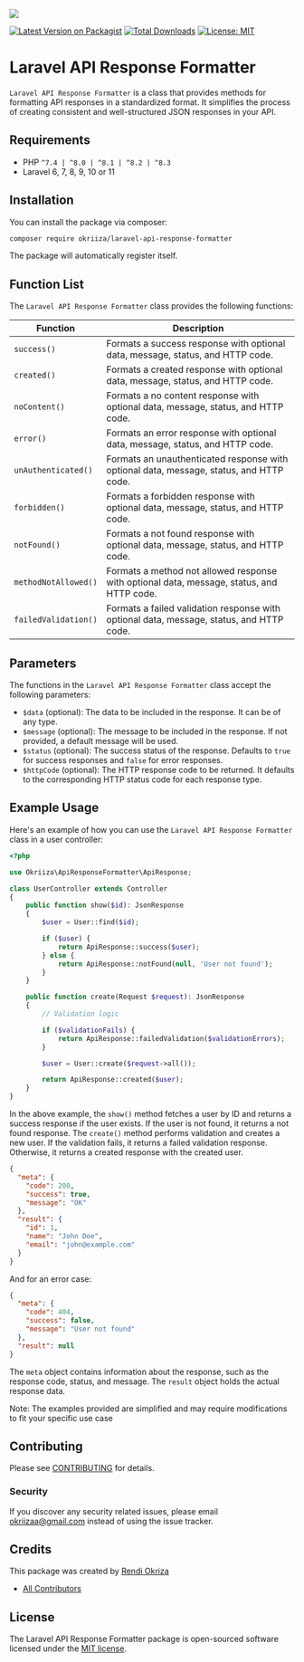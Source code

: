 ![](https://banners.beyondco.de/Laravel%20API%20Response%20Formatter.png?theme=light&packageManager=composer+require&packageName=okriiza%2Flaravel-api-response-formatter&pattern=plus&style=style_1&description=generate+consistent%2C+well-structured+JSON+responses+in+your+Laravel+Application.&md=1&showWatermark=0&fontSize=100px&images=https%3A%2F%2Flaravel.com%2Fimg%2Flogomark.min.svg)

[![Latest Version on Packagist](https://img.shields.io/packagist/v/okriiza/laravel-api-response-formatter.svg?style=flat-square)](https://packagist.org/packages/okriiza/laravel-api-response-formatter)
[![Total Downloads](https://img.shields.io/packagist/dt/okriiza/laravel-api-response-formatter.svg?style=flat-square)](https://packagist.org/packages/okriiza/laravel-api-response-formatter)
[![License: MIT](https://img.shields.io/badge/License-MIT-green.svg)](https://opensource.org/licenses/MIT)

# Laravel API Response Formatter

`Laravel API Response Formatter` is a class that provides methods for formatting API responses in a standardized format. It simplifies the process of creating consistent and well-structured JSON responses in your API.

## Requirements

- PHP `^7.4 | ^8.0 | ^8.1 | ^8.2 | ^8.3`
- Laravel 6, 7, 8, 9, 10 or 11

## Installation

You can install the package via composer:

```bash
composer require okriiza/laravel-api-response-formatter
```

The package will automatically register itself.

## Function List

The `Laravel API Response Formatter` class provides the following functions:

| Function             | Description                                                                               |
| -------------------- | ----------------------------------------------------------------------------------------- |
| `success()`          | Formats a success response with optional data, message, status, and HTTP code.            |
| `created()`          | Formats a created response with optional data, message, status, and HTTP code.            |
| `noContent()`        | Formats a no content response with optional data, message, status, and HTTP code.         |
| `error()`            | Formats an error response with optional data, message, status, and HTTP code.             |
| `unAuthenticated()`  | Formats an unauthenticated response with optional data, message, status, and HTTP code.   |
| `forbidden()`        | Formats a forbidden response with optional data, message, status, and HTTP code.          |
| `notFound()`         | Formats a not found response with optional data, message, status, and HTTP code.          |
| `methodNotAllowed()` | Formats a method not allowed response with optional data, message, status, and HTTP code. |
| `failedValidation()` | Formats a failed validation response with optional data, message, status, and HTTP code.  |

## Parameters

The functions in the `Laravel API Response Formatter` class accept the following parameters:

- `$data` (optional): The data to be included in the response. It can be of any type.
- `$message` (optional): The message to be included in the response. If not provided, a default message will be used.
- `$status` (optional): The success status of the response. Defaults to `true` for success responses and `false` for error responses.
- `$httpCode` (optional): The HTTP response code to be returned. It defaults to the corresponding HTTP status code for each response type.

## Example Usage

Here's an example of how you can use the `Laravel API Response Formatter` class in a user controller:

```php
<?php

use Okriiza\ApiResponseFormatter\ApiResponse;

class UserController extends Controller
{
    public function show($id): JsonResponse
    {
        $user = User::find($id);

        if ($user) {
            return ApiResponse::success($user);
        } else {
            return ApiResponse::notFound(null, 'User not found');
        }
    }

    public function create(Request $request): JsonResponse
    {
        // Validation logic

        if ($validationFails) {
            return ApiResponse::failedValidation($validationErrors);
        }

        $user = User::create($request->all());

        return ApiResponse::created($user);
    }
}
```

In the above example, the `show()` method fetches a user by ID and returns a success response if the user exists. If the user is not found, it returns a not found response. The `create()` method performs validation and creates a new user. If the validation fails, it returns a failed validation response. Otherwise, it returns a created response with the created user.

```json
{
  "meta": {
    "code": 200,
    "success": true,
    "message": "OK"
  },
  "result": {
    "id": 1,
    "name": "John Doe",
    "email": "john@example.com"
  }
}
```

And for an error case:

```json
{
  "meta": {
    "code": 404,
    "success": false,
    "message": "User not found"
  },
  "result": null
}
```

The `meta` object contains information about the response, such as the response code, status, and message. The `result` object holds the actual response data.

Note: The examples provided are simplified and may require modifications to fit your specific use case

## Contributing

Please see [CONTRIBUTING](CONTRIBUTING.md) for details.

### Security

If you discover any security related issues, please email okriizaa@gmail.com instead of using the issue tracker.

## Credits

This package was created by [Rendi Okriza](https://github.com/okriiza)

- [All Contributors](../../contributors)

## License

The Laravel API Response Formatter package is open-sourced software licensed under the [MIT license](https://opensource.org/licenses/MIT).
